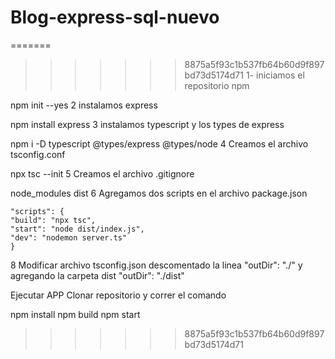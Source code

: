  
# Blog-express-sql-nuevo
=======
>>>>>>> 8875a5f93c1b537fb64b60d9f897bd73d5174d71
1- iniciamos el repositorio npm

npm init --yes
2 instalamos express

npm install express
3 instalamos typescript y los types de express

npm i -D typescript @types/express @types/node
4 Creamos el archivo tsconfig.conf

npx tsc --init
5 Creamos el archivo .gitignore

node_modules
dist
6 Agregamos dos scripts en el archivo package.json

	"scripts": {
	"build": "npx tsc",
	"start": "node dist/index.js",
	"dev": "nodemon server.ts"
    }
8 Modificar archivo tsconfig.json descomentado la linea "outDir": "./" y agregando la carpeta dist "outDir": "./dist"

Ejecutar APP
Clonar repositorio y correr el comando

npm install
npm build
npm start


>>>>>>> 8875a5f93c1b537fb64b60d9f897bd73d5174d71
